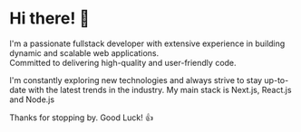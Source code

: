 
# Hi there! 👋

I'm a passionate fullstack developer with extensive experience in building dynamic and scalable web applications.  
Committed to delivering high-quality and user-friendly code.

I'm constantly exploring new technologies and always strive to stay up-to-date with the latest trends in the industry.
My main stack is Next.js, React.js and Node.js

Thanks for stopping by. Good Luck! 👍
